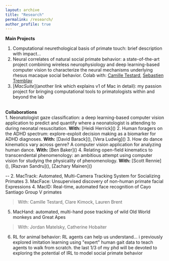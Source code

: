```yaml
---
layout: archive
title: "Research"
permalink: /research/
author_profile: true
---
```

<b> Main Projects </b>
<br>
1. Computational neurethological basis of primate touch: brief description with impact...
2. Neural correlates of natural social primate behavior: a state-of-the-art project combining wireless neurophysiology and deep learning-based computer vision to characterize the neural mechanisms underlying rhesus macaque social behavior. Colab with: [Camille Testard](...), [Sebastien Tremblay](...)
3. [_MacSuite_](another link which explains v1 of Mac in detail): my passion project for bringing computational tools to primatologists within and beyond the lab
<br>
<b> Collaborations </b>
<br>
1. Neonatologist gaze classification: a deep learning-based computer vision application to predict and quantify where a neonatologist is attending to during neonatal resuscitation. <b>With:</b> [Heidi Herrick]()
2. Human foragers on the ADHD spectrum: explore-exploit decision making as a biomarker for ADHD diagnoses. <b>With:</b> [David Barack](), [Vera Ludwig]()
3. How do dance kinematics vary across genre? A computer vision application for analyzing human dance. <b>With:</b> [Ben Baker]()
4. Relating open-field kinematics to transcendental phenomenology: an ambitious attempt using computer vision  for studying the physicality of phenomenology. <b>With:</b> [Scott Rennie](), [Razvan Sandru](), [Zachary Mainen]()



--
2. MacTrack: Automated, Multi-Camera Tracking System for Socializing Primates
3. MacFace: Unsupervised discovery of non-human primate facial Expressions
4. MacID: Real-time, automated face recognition of Cayo Santiago Group V primates
> With: Camille Testard, Clare Kimock, Lauren Brent
5. MacHand: automated, multi-hand pose tracking of wild Old World monkeys and Great Apes
> With: Jordan Matelsky, Catherine Hobaiter
6. RL for animal behavior: RL agents can help us understand... i previously explored imitation learning using "expert" human gait data to teach agents to walk from scratch. the last 1/3 of my phd will be devoted to exploring the potential of IRL to model social primate behavior

